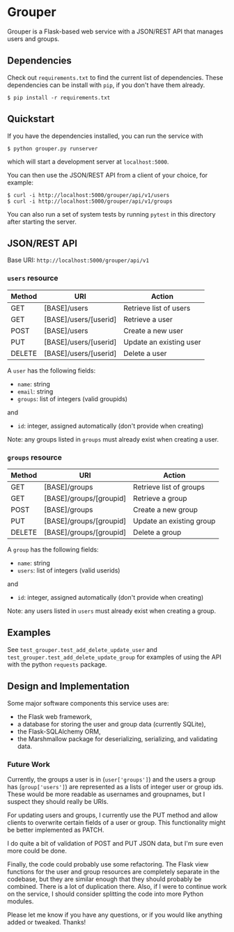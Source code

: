 # Grouper

Grouper is a Flask-based web service with a JSON/REST API that manages users
and groups.


## Dependencies

Check out `requirements.txt` to find the current list of dependencies.  These
dependencies can be install with `pip`, if you don't have them already.

    $ pip install -r requirements.txt


## Quickstart

If you have the dependencies installed, you can run the service with

    $ python grouper.py runserver

which will start a development server at `localhost:5000`.

You can then use the JSON/REST API from a client of your choice, for example:

    $ curl -i http://localhost:5000/grouper/api/v1/users
    $ curl -i http://localhost:5000/grouper/api/v1/groups

You can also run a set of system tests by running `pytest` in this directory
after starting the server.


## JSON/REST API

Base URI: `http://localhost:5000/grouper/api/v1`

### `users` resource

 Method  | URI                      | Action
---------|--------------------------|-----------------------
GET      | [BASE]/users             | Retrieve list of users
GET      | [BASE]/users/[userid]    | Retrieve a user
POST     | [BASE]/users             | Create a new user
PUT      | [BASE]/users/[userid]    | Update an existing user
DELETE   | [BASE]/users/[userid]    | Delete a user

A `user` has the following fields:

* `name`: string
* `email`: string
* `groups`: list of integers (valid groupids)

and
* `id`: integer, assigned automatically (don't provide when creating)

Note: any groups listed in `groups` must already exist when creating a user.

### `groups` resource

 Method  | URI                      | Action
---------|--------------------------|-----------------------
GET      | [BASE]/groups            | Retrieve list of groups
GET      | [BASE]/groups/[groupid]  | Retrieve a group
POST     | [BASE]/groups            | Create a new group
PUT      | [BASE]/groups/[groupid]  | Update an existing group
DELETE   | [BASE]/groups/[groupid]  | Delete a group

A `group` has the following fields:

* `name`: string
* `users`: list of integers (valid userids)

and
* `id`: integer, assigned automatically (don't provide when creating)

Note: any users listed in `users` must already exist when creating a group.


## Examples

See `test_grouper.test_add_delete_update_user` and
`test_grouper.test_add_delete_update_group` for examples of using the API
with the python `requests` package.


## Design and Implementation

Some major software components this service uses are:

* the Flask web framework,
* a database for storing the user and group data (currently SQLite),
* the Flask-SQLAlchemy ORM,
* the Marshmallow package for deserializing, serializing, and validating data.


### Future Work

Currently, the groups a user is in (`user['groups']`) and the users a group has
(`group['users']`) are represented as a lists of integer user or group ids.
These would be more readable as usernames and groupnames, but I suspect they
should really be URIs.

For updating users and groups, I currently use the PUT method and allow clients
to overwrite certain fields of a user or group.  This functionality might be
better implemented as PATCH.

I do quite a bit of validation of POST and PUT JSON data, but I'm sure even
more could be done.

Finally, the code could probably use some refactoring.  The Flask view
functions for the user and group resources are completely separate in the
codebase, but they are similar enough that they should probably be combined.
There is a lot of duplication there.  Also, if I were to continue work on the
service, I should consider splitting the code into more Python modules.

Please let me know if you have any questions, or if you would like anything
added or tweaked.  Thanks!
